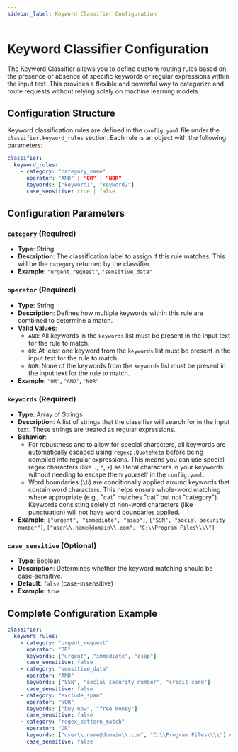 ```yaml
---
sidebar_label: Keyword Classifier Configuration
---
```


# Keyword Classifier Configuration

The Keyword Classifier allows you to define custom routing rules based on the presence or absence of specific keywords or regular expressions within the input text. This provides a flexible and powerful way to categorize and route requests without relying solely on machine learning models.

## Configuration Structure

Keyword classification rules are defined in the `config.yaml` file under the `classifier.keyword_rules` section. Each rule is an object with the following parameters:

```yaml
classifier:
  keyword_rules:
    - category: "category_name"
      operator: "AND" | "OR" | "NOR"
      keywords: ["keyword1", "keyword2"]
      case_sensitive: true | false
```

## Configuration Parameters

### `category` (Required)

- **Type**: String
- **Description**: The classification label to assign if this rule matches. This will be the `category` returned by the classifier.
- **Example**: `"urgent_request"`, `"sensitive_data"`

### `operator` (Required)

- **Type**: String
- **Description**: Defines how multiple keywords within this rule are combined to determine a match.
- **Valid Values**:
    - `AND`: All keywords in the `keywords` list must be present in the input text for the rule to match.
    - `OR`: At least one keyword from the `keywords` list must be present in the input text for the rule to match.
    - `NOR`: None of the keywords from the `keywords` list must be present in the input text for the rule to match.
- **Example**: `"OR"`, `"AND"`, `"NOR"`

### `keywords` (Required)

- **Type**: Array of Strings
- **Description**: A list of strings that the classifier will search for in the input text. These strings are treated as regular expressions.
- **Behavior**:
    - For robustness and to allow for special characters, all keywords are automatically escaped using `regexp.QuoteMeta` before being compiled into regular expressions. This means you can use special regex characters (like `.`, `*`, `+`) as literal characters in your keywords without needing to escape them yourself in the `config.yaml`.
    - Word boundaries (`\b`) are conditionally applied around keywords that contain word characters. This helps ensure whole-word matching where appropriate (e.g., "cat" matches "cat" but not "category"). Keywords consisting solely of non-word characters (like punctuation) will not have word boundaries applied.
- **Example**: `["urgent", "immediate", "asap"]`, `["SSN", "social security number"]`, `["user\\.name@domain\\.com", "C:\\Program Files\\\\"]`

### `case_sensitive` (Optional)

- **Type**: Boolean
- **Description**: Determines whether the keyword matching should be case-sensitive.
- **Default**: `false` (case-insensitive)
- **Example**: `true`

## Complete Configuration Example

```yaml
classifier:
  keyword_rules:
    - category: "urgent_request"
      operator: "OR"
      keywords: ["urgent", "immediate", "asap"]
      case_sensitive: false
    - category: "sensitive_data"
      operator: "AND"
      keywords: ["SSN", "social security number", "credit card"]
      case_sensitive: false
    - category: "exclude_spam"
      operator: "NOR"
      keywords: ["buy now", "free money"]
      case_sensitive: false
    - category: "regex_pattern_match"
      operator: "OR"
      keywords: ["user\\.name@domain\\.com", "C:\\Program Files\\\\"] # Keywords are treated as regex
      case_sensitive: false
```
